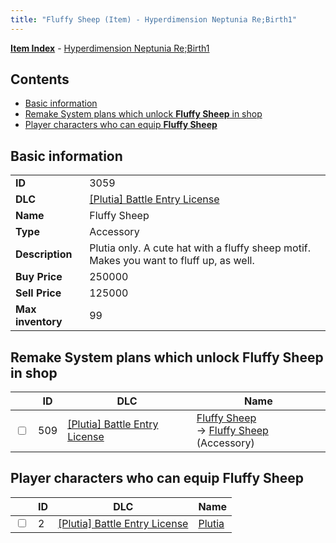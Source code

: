 ```yaml
---
title: "Fluffy Sheep (Item) - Hyperdimension Neptunia Re;Birth1"
---
```


[**Item Index**](/neptunia/rb1/item/index.html) - [Hyperdimension Neptunia Re;Birth1](/neptunia/rb1)

## Contents

- [Basic information](#basic-information)
- [Remake System plans which unlock **Fluffy Sheep** in shop](#remake-system-plans-which-unlock-fluffy-sheep-in-shop)
- [Player characters who can equip **Fluffy Sheep**](#player-characters-who-can-equip-fluffy-sheep)

## Basic information

|   |   |
| -- | -- |
| **ID** | 3059 |
| **DLC** | [[Plutia] Battle Entry License](/neptunia/rb1/dlc/7-plutia.html) |
| **Name** | Fluffy Sheep |
| **Type** | Accessory |
| **Description** | Plutia only. A cute hat with a fluffy sheep motif. Makes you want to fluff up, as well. |
| **Buy Price** | 250000 |
| **Sell Price** | 125000 |
| **Max inventory** | 99 |


## Remake System plans which unlock **Fluffy Sheep** in shop

|    | ID | DLC | Name |
| -- | -- | --- | ---- |
| <input type="checkbox" id="rb1-remake-7-509" class="trackbox" /> | 509 | [[Plutia] Battle Entry License](/neptunia/rb1/dlc/7-plutia.html) | [Fluffy Sheep](/neptunia/rb1/remake/7-509-fluffy-sheep.html)<br /> → [Fluffy Sheep](/neptunia/rb1/item/7-3059-fluffy-sheep.html) (Accessory) |


## Player characters who can equip **Fluffy Sheep**

|    | ID | DLC | Name |
| -- | -- | --- | ---- |
| <input type="checkbox" id="rb1-player-7-2" class="trackbox" /> | 2 | [[Plutia] Battle Entry License](/neptunia/rb1/dlc/7-plutia.html) | [Plutia](/neptunia/rb1/player/7-2-plutia.html) |
